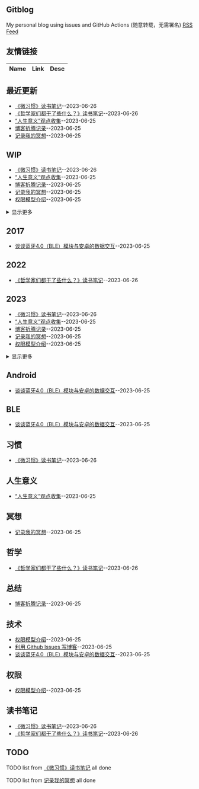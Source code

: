 ## Gitblog
My personal blog using issues and GitHub Actions (随意转载，无需署名)
[RSS Feed](https://raw.githubusercontent.com/zzy131250/gitblog/master/feed.xml)
## 友情链接
| Name | Link | Desc | 
 | ---- | ---- | ---- |
## 最近更新
- [《微习惯》读书笔记](https://github.com/zzy131250/gitblog/issues/9)--2023-06-26
- [《哲学家们都干了些什么？》读书笔记](https://github.com/zzy131250/gitblog/issues/8)--2023-06-26
- [“人生意义”观点收集](https://github.com/zzy131250/gitblog/issues/7)--2023-06-25
- [博客折腾记录](https://github.com/zzy131250/gitblog/issues/6)--2023-06-25
- [记录我的冥想](https://github.com/zzy131250/gitblog/issues/5)--2023-06-25
## WIP
- [《微习惯》读书笔记](https://github.com/zzy131250/gitblog/issues/9)--2023-06-26
- [“人生意义”观点收集](https://github.com/zzy131250/gitblog/issues/7)--2023-06-25
- [博客折腾记录](https://github.com/zzy131250/gitblog/issues/6)--2023-06-25
- [记录我的冥想](https://github.com/zzy131250/gitblog/issues/5)--2023-06-25
- [权限模型介绍](https://github.com/zzy131250/gitblog/issues/4)--2023-06-25
<details><summary>显示更多</summary>

- [利用 Github Issues 写博客](https://github.com/zzy131250/gitblog/issues/3)--2023-06-25
</details>

## 2017
- [谈谈蓝牙4.0（BLE）模块与安卓的数据交互](https://github.com/zzy131250/gitblog/issues/2)--2023-06-25
## 2022
- [《哲学家们都干了些什么？》读书笔记](https://github.com/zzy131250/gitblog/issues/8)--2023-06-26
## 2023
- [《微习惯》读书笔记](https://github.com/zzy131250/gitblog/issues/9)--2023-06-26
- [“人生意义”观点收集](https://github.com/zzy131250/gitblog/issues/7)--2023-06-25
- [博客折腾记录](https://github.com/zzy131250/gitblog/issues/6)--2023-06-25
- [记录我的冥想](https://github.com/zzy131250/gitblog/issues/5)--2023-06-25
- [权限模型介绍](https://github.com/zzy131250/gitblog/issues/4)--2023-06-25
<details><summary>显示更多</summary>

- [利用 Github Issues 写博客](https://github.com/zzy131250/gitblog/issues/3)--2023-06-25
- [Github Issues 第一篇博客](https://github.com/zzy131250/gitblog/issues/1)--2023-06-25
</details>

## Android
- [谈谈蓝牙4.0（BLE）模块与安卓的数据交互](https://github.com/zzy131250/gitblog/issues/2)--2023-06-25
## BLE
- [谈谈蓝牙4.0（BLE）模块与安卓的数据交互](https://github.com/zzy131250/gitblog/issues/2)--2023-06-25
## 习惯
- [《微习惯》读书笔记](https://github.com/zzy131250/gitblog/issues/9)--2023-06-26
## 人生意义
- [“人生意义”观点收集](https://github.com/zzy131250/gitblog/issues/7)--2023-06-25
## 冥想
- [记录我的冥想](https://github.com/zzy131250/gitblog/issues/5)--2023-06-25
## 哲学
- [《哲学家们都干了些什么？》读书笔记](https://github.com/zzy131250/gitblog/issues/8)--2023-06-26
## 总结
- [博客折腾记录](https://github.com/zzy131250/gitblog/issues/6)--2023-06-25
## 技术
- [权限模型介绍](https://github.com/zzy131250/gitblog/issues/4)--2023-06-25
- [利用 Github Issues 写博客](https://github.com/zzy131250/gitblog/issues/3)--2023-06-25
- [谈谈蓝牙4.0（BLE）模块与安卓的数据交互](https://github.com/zzy131250/gitblog/issues/2)--2023-06-25
## 权限
- [权限模型介绍](https://github.com/zzy131250/gitblog/issues/4)--2023-06-25
## 读书笔记
- [《微习惯》读书笔记](https://github.com/zzy131250/gitblog/issues/9)--2023-06-26
- [《哲学家们都干了些什么？》读书笔记](https://github.com/zzy131250/gitblog/issues/8)--2023-06-26
## TODO
TODO list from [《微习惯》读书笔记](https://github.com/zzy131250/gitblog/issues/9) all done

TODO list from [记录我的冥想](https://github.com/zzy131250/gitblog/issues/5) all done

